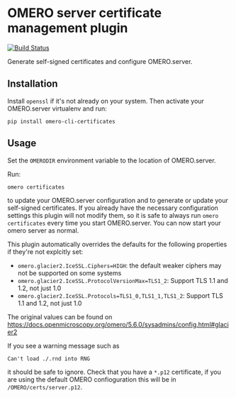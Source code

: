 # OMERO server certificate management plugin
[![Build Status](https://travis-ci.org/ome/omero-cli-certificates.svg?branch=master)](https://travis-ci.org/ome/omero-cli-certificates)

Generate self-signed certificates and configure OMERO.server.


## Installation

Install `openssl` if it's not already on your system.
Then activate your OMERO.server virtualenv and run:
```
pip install omero-cli-certificates
```


## Usage

Set the `OMERODIR` environment variable to the location of OMERO.server.

Run:
```
omero certificates
```
to update your OMERO.server configuration and to generate or update your self-signed certificates.
If you already have the necessary configuration settings this plugin will not modify them, so it is safe to always run `omero certificates` every time you start OMERO.server.
You can now start your omero server as normal.

This plugin automatically overrides the defaults for the following properties if they're not explcitly set:
- `omero.glacier2.IceSSL.Ciphers=HIGH`: the default weaker ciphers may not be supported on some systems
- `omero.glacier2.IceSSL.ProtocolVersionMax=TLS1_2`: Support TLS 1.1 and 1.2, not just 1.0
- `omero.glacier2.IceSSL.Protocols=TLS1_0,TLS1_1,TLS1_2`: Support TLS 1.1 and 1.2, not just 1.0

The original values can be found on https://docs.openmicroscopy.org/omero/5.6.0/sysadmins/config.html#glacier2

If you see a warning message such as
```
Can't load ./.rnd into RNG
```
it should be safe to ignore.
Check that you have a `*.p12` certificate, if you are using the default OMERO confioguration this will be in `/OMERO/certs/server.p12`.
